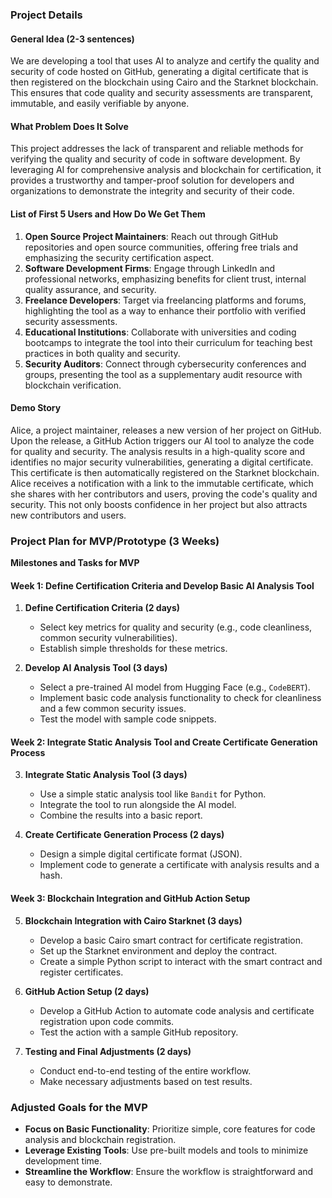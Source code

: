 ### Project Details

#### General Idea (2-3 sentences)
We are developing a tool that uses AI to analyze and certify the quality and security of code hosted on GitHub, generating a digital certificate that is then registered on the blockchain using Cairo and the Starknet blockchain. This ensures that code quality and security assessments are transparent, immutable, and easily verifiable by anyone.

#### What Problem Does It Solve
This project addresses the lack of transparent and reliable methods for verifying the quality and security of code in software development. By leveraging AI for comprehensive analysis and blockchain for certification, it provides a trustworthy and tamper-proof solution for developers and organizations to demonstrate the integrity and security of their code.

#### List of First 5 Users and How Do We Get Them
1. **Open Source Project Maintainers**: Reach out through GitHub repositories and open source communities, offering free trials and emphasizing the security certification aspect.
2. **Software Development Firms**: Engage through LinkedIn and professional networks, emphasizing benefits for client trust, internal quality assurance, and security.
3. **Freelance Developers**: Target via freelancing platforms and forums, highlighting the tool as a way to enhance their portfolio with verified security assessments.
4. **Educational Institutions**: Collaborate with universities and coding bootcamps to integrate the tool into their curriculum for teaching best practices in both quality and security.
5. **Security Auditors**: Connect through cybersecurity conferences and groups, presenting the tool as a supplementary audit resource with blockchain verification.

#### Demo Story
Alice, a project maintainer, releases a new version of her project on GitHub. Upon the release, a GitHub Action triggers our AI tool to analyze the code for quality and security. The analysis results in a high-quality score and identifies no major security vulnerabilities, generating a digital certificate. This certificate is then automatically registered on the Starknet blockchain. Alice receives a notification with a link to the immutable certificate, which she shares with her contributors and users, proving the code's quality and security. This not only boosts confidence in her project but also attracts new contributors and users.

### Project Plan for MVP/Prototype (3 Weeks)

**Milestones and Tasks for MVP**

#### Week 1: Define Certification Criteria and Develop Basic AI Analysis Tool

1. **Define Certification Criteria (2 days)**
   - Select key metrics for quality and security (e.g., code cleanliness, common security vulnerabilities).
   - Establish simple thresholds for these metrics.

2. **Develop AI Analysis Tool (3 days)**
   - Select a pre-trained AI model from Hugging Face (e.g., `CodeBERT`).
   - Implement basic code analysis functionality to check for cleanliness and a few common security issues.
   - Test the model with sample code snippets.

#### Week 2: Integrate Static Analysis Tool and Create Certificate Generation Process

3. **Integrate Static Analysis Tool (3 days)**
   - Use a simple static analysis tool like `Bandit` for Python.
   - Integrate the tool to run alongside the AI model.
   - Combine the results into a basic report.

4. **Create Certificate Generation Process (2 days)**
   - Design a simple digital certificate format (JSON).
   - Implement code to generate a certificate with analysis results and a hash.

#### Week 3: Blockchain Integration and GitHub Action Setup

5. **Blockchain Integration with Cairo Starknet (3 days)**
   - Develop a basic Cairo smart contract for certificate registration.
   - Set up the Starknet environment and deploy the contract.
   - Create a simple Python script to interact with the smart contract and register certificates.

6. **GitHub Action Setup (2 days)**
   - Develop a GitHub Action to automate code analysis and certificate registration upon code commits.
   - Test the action with a sample GitHub repository.

7. **Testing and Final Adjustments (2 days)**
   - Conduct end-to-end testing of the entire workflow.
   - Make necessary adjustments based on test results.

### Adjusted Goals for the MVP
- **Focus on Basic Functionality**: Prioritize simple, core features for code analysis and blockchain registration.
- **Leverage Existing Tools**: Use pre-built models and tools to minimize development time.
- **Streamline the Workflow**: Ensure the workflow is straightforward and easy to demonstrate.
